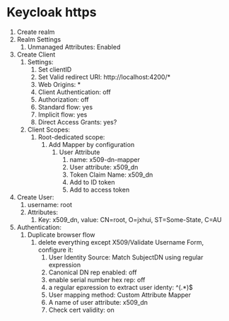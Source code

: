 # Keycloak https

1. Create realm
2. Realm Settings
    1. Unmanaged Attributes: Enabled
3. Create Client
    1. Settings:
        1. Set clientID
        2. Set Valid redirect URI: http://localhost:4200/*
        3. Web Origins: *
        4. Client Authentication: off
        5. Authorization: off
        6. Standard flow: yes
        7. Implicit flow: yes
        8. Direct Access Grants: yes?
    2. Client Scopes:
        1. Root-dedicated scope:
            1. Add Mapper by configuration 
                1. User Attribute
                    1. name: x509-dn-mapper
                    2. User attribute: x509_dn
                    3. Token Claim Name: x509_dn
                    4. Add to ID token
                    5. Add to access token
4. Create User:
    1. username: root
    2. Attributes:
        1. Key: x509_dn, value: CN=root, O=jxhui, ST=Some-State, C=AU
5. Authentication:
    1. Duplicate browser flow
        1. delete everything except X509/Validate Username Form, configure it:
            1. User Identity Source: Match SubjectDN using regular expression
            2. Canonical DN rep enabled: off
            3. enable serial number hex rep: off
            4. a regular epxression to extract user identy: ^(.*)$
            5. User mapping method: Custom Attribute Mapper
            6. A name of user attribute: x509_dn
            7. Check cert validity: on
